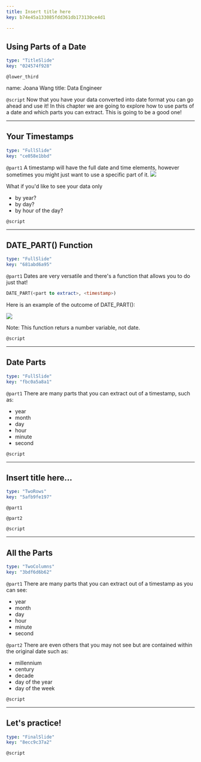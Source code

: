 ```yaml
---
title: Insert title here
key: b74e45a133085fdd361db173130ce4d1

---
```

## Using Parts of a Date

```yaml
type: "TitleSlide"
key: "024574f928"
```

`@lower_third`

name: Joana Wang
title: Data Engineer


`@script`
Now that you have your data converted into date format you can go ahead and use it!
In this chapter we are going to explore how to use parts of a date and which parts you can extract. This is going to be a good one!


---
## Your Timestamps

```yaml
type: "FullSlide"
key: "ce058e1bbd"
```

`@part1`
A timestamp will have the full date and time elements, however sometimes you might just want to use a specific part of it.
![](https://assets.datacamp.com/production/repositories/4674/datasets/87e0ed5ea1f52f2975536ab7d0a1d348c57b5ce5/timestamp.png)

What if you'd like to see your data only 
- by year?
- by day?
- by hour of the day?


`@script`



---
## DATE_PART() Function

```yaml
type: "FullSlide"
key: "681abd6a95"
```

`@part1`
Dates are very versatile and there's a function that allows you to do just that!

```SQL
DATE_PART(<part to extract>, <timestamp>)
```
Here is an example of the outcome of DATE_PART():

![](https://assets.datacamp.com/production/repositories/4674/datasets/a0115356349d08c176d956630e2287d82a6ba87a/date_part%20table.png)

Note: This function returs a number variable, not date.


`@script`



---
## Date Parts

```yaml
type: "FullSlide"
key: "fbc0a5a8a1"
```

`@part1`
There are many parts that you can extract out of a timestamp, such as:
- year
- month
- day
- hour
- minute
- second


`@script`



---
## Insert title here...

```yaml
type: "TwoRows"
key: "5afb9fe197"
```

`@part1`



`@part2`



`@script`



---
## All the Parts

```yaml
type: "TwoColumns"
key: "3bdf6d6b62"
```

`@part1`
There are many parts that you can extract out of a timestamp as you can see:
- year
- month
- day
- hour
- minute
- second


`@part2`
There are even others that you may not see but are contained within the original date such as:
- millennium
- century
- decade
- day of the year
- day of the week


`@script`



---
## Let's practice!

```yaml
type: "FinalSlide"
key: "8ecc9c37a2"
```

`@script`


